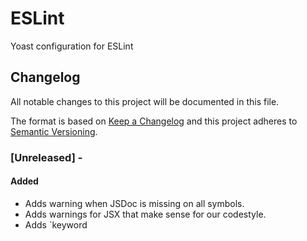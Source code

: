 # ESLint
Yoast configuration for ESLint

## Changelog
All notable changes to this project will be documented in this file.

The format is based on [Keep a Changelog](http://keepachangelog.com/en/1.0.0/)
and this project adheres to [Semantic Versioning](http://semver.org/spec/v2.0.0.html).

### [Unreleased] - 

#### Added

* Adds warning when JSDoc is missing on all symbols.
* Adds warnings for JSX that make sense for our codestyle.
* Adds `keyword
